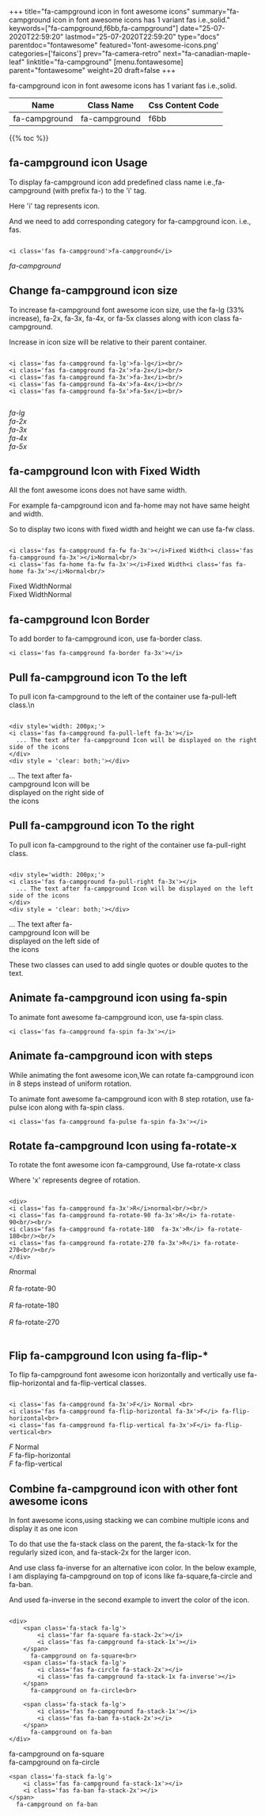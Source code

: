 +++
title="fa-campground icon in font awesome icons"
summary="fa-campground icon in font awesome icons has 1 variant fas i.e.,solid."
keywords=["fa-campground,f6bb,fa-campground"]
date="25-07-2020T22:59:20"
lastmod="25-07-2020T22:59:20"
type="docs"
parentdoc="fontawesome"
featured='font-awesome-icons.png'
categories=['faicons']
prev="fa-camera-retro"
next="fa-canadian-maple-leaf"
linktitle="fa-campground"
[menu.fontawesome]
parent="fontawesome"
weight=20
draft=false
+++


fa-campground icon in font awesome icons has 1 variant fas i.e.,solid.

<div class='table-responsive'><table class='table'><thead><tr><th>Name</th><th>Class Name</th><th>Css Content Code</th></tr></thead><tbody><tr><td>fa-campground</td><td>fa-campground</td><td>f6bb</td></tr></tbody></table></div>


{{% toc %}}


## fa-campground icon Usage

To display fa-campground icon add predefined class name i.e.,fa-campground (with prefix fa-) to the 'i' tag.

Here 'i' tag represents icon.

And we need to add corresponding category for fa-campground icon. i.e., fas.


```

<i class='fas fa-campground'>fa-campground</i>
```

<i class='fas fa-campground'>fa-campground</i>




## Change fa-campground icon size
To increase fa-campground font awesome icon size, use the fa-lg (33% increase), fa-2x, fa-3x, fa-4x, or fa-5x classes along with icon class fa-campground.

Increase in icon size will be relative to their parent container. 

```

<i class='fas fa-campground fa-lg'>fa-lg</i><br/>
<i class='fas fa-campground fa-2x'>fa-2x</i><br/>
<i class='fas fa-campground fa-3x'>fa-3x</i><br/>
<i class='fas fa-campground fa-4x'>fa-4x</i><br/>
<i class='fas fa-campground fa-5x'>fa-5x</i><br/>
            
```

<i class='fas fa-campground fa-lg'>fa-lg</i><br/>
<i class='fas fa-campground fa-2x'>fa-2x</i><br/>
<i class='fas fa-campground fa-3x'>fa-3x</i><br/>
<i class='fas fa-campground fa-4x'>fa-4x</i><br/>
<i class='fas fa-campground fa-5x'>fa-5x</i><br/>
            



## fa-campground Icon with Fixed Width 

All the font awesome icons does not have same width.

For example fa-campground icon and fa-home may not have same height and width.

So to display two icons with fixed width and height we can use fa-fw class.


```

<i class='fas fa-campground fa-fw fa-3x'></i>Fixed Width<i class='fas fa-campground fa-3x'></i>Normal<br/>
<i class='fas fa-home fa-fw fa-3x'></i>Fixed Width<i class='fas fa-home fa-3x'></i>Normal<br/>
```

<i class='fas fa-campground fa-fw fa-3x'></i>Fixed Width<i class='fas fa-campground fa-3x'></i>Normal<br/>
<i class='fas fa-home fa-fw fa-3x'></i>Fixed Width<i class='fas fa-home fa-3x'></i>Normal<br/>



## fa-campground Icon Border 

To add border to fa-campground icon, use fa-border class.


```
<i class='fas fa-campground fa-border fa-3x'></i>

```
<i class='fas fa-campground fa-border fa-3x'></i>





## Pull fa-campground icon To the left

To pull icon fa-campground to the left of the container use fa-pull-left class.\n

```

<div style='width: 200px;'>
<i class='fas fa-campground fa-pull-left fa-3x'></i>
  ... The text after fa-campground Icon will be displayed on the right side of the icons
</div>
<div style = 'clear: both;'></div>
```

<div style='width: 200px;'>
<i class='fas fa-campground fa-pull-left fa-3x'></i>
  ... The text after fa-campground Icon will be displayed on the right side of the icons
</div>
<div style = 'clear: both;'></div>




## Pull fa-campground icon To the right
To pull icon fa-campground to the right of the container use fa-pull-right class.

```

<div style='width: 200px;'>
<i class='fas fa-campground fa-pull-right fa-3x'></i>
  ... The text after fa-campground Icon will be displayed on the left side of the icons
</div>
<div style = 'clear: both;'></div>
```

<div style='width: 200px;'>
<i class='fas fa-campground fa-pull-right fa-3x'></i>
  ... The text after fa-campground Icon will be displayed on the left side of the icons
</div>
<div style = 'clear: both;'></div>

These two classes can used to add single quotes or double quotes to the text.


## Animate fa-campground icon using fa-spin
To animate font awesome fa-campground icon, use fa-spin class.

```
<i class='fas fa-campground fa-spin fa-3x'></i>
```
<i class='fas fa-campground fa-spin fa-3x'></i>




## Animate fa-campground icon with steps
While animating the font awesome icon,We can rotate fa-campground icon in 8 steps instead of uniform rotation.

To animate font awesome fa-campground icon with 8 step rotation, use fa-pulse icon along with fa-spin class.


```
<i class='fas fa-campground fa-pulse fa-spin fa-3x'></i>

```
<i class='fas fa-campground fa-pulse fa-spin fa-3x'></i>





## Rotate fa-campground Icon using fa-rotate-x
To rotate the font awesome icon fa-campground, Use fa-rotate-x class

Where 'x' represents degree of rotation.


```

<div>
<i class='fas fa-campground fa-3x'>R</i>normal<br/><br/>
<i class='fas fa-campground fa-rotate-90 fa-3x'>R</i> fa-rotate-90<br/><br/> 
<i class='fas fa-campground fa-rotate-180  fa-3x'>R</i> fa-rotate-180<br/><br/> 
<i class='fas fa-campground fa-rotate-270 fa-3x'>R</i> fa-rotate-270<br/><br/>
</div>
```

<div>
<i class='fas fa-campground fa-3x'>R</i>normal<br/><br/>
<i class='fas fa-campground fa-rotate-90 fa-3x'>R</i> fa-rotate-90<br/><br/> 
<i class='fas fa-campground fa-rotate-180  fa-3x'>R</i> fa-rotate-180<br/><br/> 
<i class='fas fa-campground fa-rotate-270 fa-3x'>R</i> fa-rotate-270<br/><br/>
</div>




## Flip fa-campground Icon using fa-flip-*
To flip fa-campground font awesome icon horizontally and vertically use fa-flip-horizontal and fa-flip-vertical classes. 

```

<i class='fas fa-campground fa-3x'>F</i> Normal <br>
<i class='fas fa-campground fa-flip-horizontal fa-3x'>F</i> fa-flip-horizontal<br>
<i class='fas fa-campground fa-flip-vertical fa-3x'>F</i> fa-flip-vertical<br>
```

<i class='fas fa-campground fa-3x'>F</i> Normal <br>
<i class='fas fa-campground fa-flip-horizontal fa-3x'>F</i> fa-flip-horizontal<br>
<i class='fas fa-campground fa-flip-vertical fa-3x'>F</i> fa-flip-vertical<br>




## Combine fa-campground icon with other font awesome icons
In font awesome icons,using stacking we can combine multiple icons and display it as one icon 

To do that use the fa-stack class on the parent, the fa-stack-1x for the regularly sized icon, and fa-stack-2x for the larger icon.

And use class fa-inverse for an alternative icon color. 
In the below example, I am displaying fa-campground on top of icons like fa-square,fa-circle and fa-ban.

And used fa-inverse in the second example to invert the color of the icon.

```

<div>
    <span class='fa-stack fa-lg'>
        <i class='far fa-square fa-stack-2x'></i>
        <i class='fas fa-campground fa-stack-1x'></i>
    </span>
      fa-campground on fa-square<br>
    <span class='fa-stack fa-lg'>
        <i class='fas fa-circle fa-stack-2x'></i>
        <i class='fas fa-campground fa-stack-1x fa-inverse'></i>
    </span>
      fa-campground on fa-circle<br>

    <span class='fa-stack fa-lg'>
        <i class='fas fa-campground fa-stack-1x'></i>
        <i class='fas fa-ban fa-stack-2x'></i>
    </span>
      fa-campground on fa-ban
</div>
```

<div>
    <span class='fa-stack fa-lg'>
        <i class='far fa-square fa-stack-2x'></i>
        <i class='fas fa-campground fa-stack-1x'></i>
    </span>
      fa-campground on fa-square<br>
    <span class='fa-stack fa-lg'>
        <i class='fas fa-circle fa-stack-2x'></i>
        <i class='fas fa-campground fa-stack-1x fa-inverse'></i>
    </span>
      fa-campground on fa-circle<br>

    <span class='fa-stack fa-lg'>
        <i class='fas fa-campground fa-stack-1x'></i>
        <i class='fas fa-ban fa-stack-2x'></i>
    </span>
      fa-campground on fa-ban
</div>






